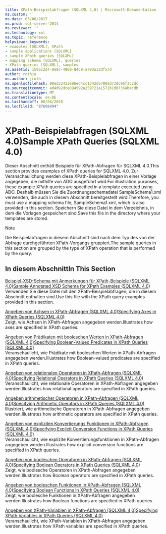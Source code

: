 ```yaml
---
title: XPath-Beispielabfragen (SQLXML 4,0) | Microsoft-Dokumentation
ms.custom: ''
ms.date: 03/06/2017
ms.prod: sql-server-2014
ms.reviewer: ''
ms.technology: xml
ms.topic: reference
helpviewer_keywords:
- examples [SQLXML], XPath
- sample applications [SQLXML]
- sample XPath queries [SQLXML]
- mapping schema [SQLXML], queries
- XPath queries [SQLXML], samples
ms.assetid: 1595c2d4-0e9c-4969-84c8-a793a32df57d
author: rothja
ms.author: jroth
ms.openlocfilehash: 08ed32433e9bed4cc1542d6700ad73dc96f3c2dc
ms.sourcegitcommit: ad4d92dce894592a259721a1571b1d8736abacdb
ms.translationtype: MT
ms.contentlocale: de-DE
ms.lasthandoff: 08/04/2020
ms.locfileid: "87608494"
---
```

# <a name="sample-xpath-queries-sqlxml-40"></a><span data-ttu-id="ab706-102">XPath-Beispielabfragen (SQLXML 4.0)</span><span class="sxs-lookup"><span data-stu-id="ab706-102">Sample XPath Queries (SQLXML 4.0)</span></span>
  <span data-ttu-id="ab706-103">Dieser Abschnitt enthält Beispiele für XPath-Abfragen für SQLXML 4.0.</span><span class="sxs-lookup"><span data-stu-id="ab706-103">This section provides examples of XPath queries for SQLXML 4.0.</span></span> <span data-ttu-id="ab706-104">Zur Veranschaulichung werden diese XPath-Beispielabfragen in einer Vorlage angegeben, die mithilfe von ADO ausgeführt wird.</span><span class="sxs-lookup"><span data-stu-id="ab706-104">For illustration purposes, these example XPath queries are specified in a template executed using ADO.</span></span> <span data-ttu-id="ab706-105">Deshalb müssen Sie die Zuordnungsschemadatei SampleSchema1.xml verwenden, die auch in diesem Abschnitt bereitgestellt wird.</span><span class="sxs-lookup"><span data-stu-id="ab706-105">Therefore, you must use a mapping schema file, SampleSchema1.xml, which is also provided in this section.</span></span> <span data-ttu-id="ab706-106">Speichern Sie diese Datei in dem Verzeichnis, in dem die Vorlagen gespeichert sind.</span><span class="sxs-lookup"><span data-stu-id="ab706-106">Save this file in the directory where your templates are stored.</span></span>  
  
> [!NOTE]  
>  <span data-ttu-id="ab706-107">Die Beispielabfragen in diesem Abschnitt sind nach dem Typ des von der Abfrage durchgeführten XPath-Vorgangs gruppiert.</span><span class="sxs-lookup"><span data-stu-id="ab706-107">The sample queries in this section are grouped by the type of XPath operation that is performed by the query.</span></span>  
  
## <a name="in-this-section"></a><span data-ttu-id="ab706-108">In diesem Abschnitt</span><span class="sxs-lookup"><span data-stu-id="ab706-108">In This Section</span></span>  
 [<span data-ttu-id="ab706-109">Beispiel-XSD-Schema mit Anmerkungen für XPath-Beispiele &#40;SQLXML 4,0&#41;</span><span class="sxs-lookup"><span data-stu-id="ab706-109">Sample Annotated XSD Schema for XPath Examples &#40;SQLXML 4.0&#41;</span></span>](sample-annotated-xsd-schema-for-xpath-examples-sqlxml-4-0.md)  
 <span data-ttu-id="ab706-110">Verwenden Sie diese Datei mit den XPath-Beispielabfragen, die in diesem Abschnitt enthalten sind.</span><span class="sxs-lookup"><span data-stu-id="ab706-110">Use this file with the XPath query examples provided in this section.</span></span>  
  
 [<span data-ttu-id="ab706-111">Angeben von Achsen in XPath-Abfragen &#40;SQLXML 4,0&#41;</span><span class="sxs-lookup"><span data-stu-id="ab706-111">Specifying Axes in XPath Queries &#40;SQLXML 4.0&#41;</span></span>](specifying-axes-in-xpath-queries-sqlxml-4-0.md)  
 <span data-ttu-id="ab706-112">Zeigt, wie Achsen in XPath-Abfragen angegeben werden.</span><span class="sxs-lookup"><span data-stu-id="ab706-112">Illustrates how axes are specified in XPath queries.</span></span>  
  
 [<span data-ttu-id="ab706-113">Angeben von Prädikaten mit booleschen Werten in XPath-Abfragen &#40;SQLXML 4,0&#41;</span><span class="sxs-lookup"><span data-stu-id="ab706-113">Specifying Boolean-Valued Predicates in XPath Queries &#40;SQLXML 4.0&#41;</span></span>](specifying-boolean-valued-predicates-in-xpath-queries-sqlxml-4-0.md)  
 <span data-ttu-id="ab706-114">Veranschaulicht, wie Prädikate mit booleschen Werten in XPath-Abfragen angegeben werden.</span><span class="sxs-lookup"><span data-stu-id="ab706-114">Illustrates how Boolean-valued predicates are specified in XPath queries.</span></span>  
  
 [<span data-ttu-id="ab706-115">Angeben von relationalen Operatoren in XPath-Abfragen &#40;SQLXML 4,0&#41;</span><span class="sxs-lookup"><span data-stu-id="ab706-115">Specifying Relational Operators in XPath Queries &#40;SQLXML 4.0&#41;</span></span>](specifying-relational-operators-in-xpath-queries-sqlxml-4-0.md)  
 <span data-ttu-id="ab706-116">Veranschaulicht, wie relationale Operatoren in XPath-Abfragen angegeben werden.</span><span class="sxs-lookup"><span data-stu-id="ab706-116">Illustrates how relational operators are specified in XPath queries.</span></span>  
  
 [<span data-ttu-id="ab706-117">Angeben arithmetischer Operatoren in XPath-Abfragen &#40;SQLXML 4,0&#41;</span><span class="sxs-lookup"><span data-stu-id="ab706-117">Specifying Arithmetic Operators in XPath Queries &#40;SQLXML 4.0&#41;</span></span>](specifying-arithmetic-operators-in-xpath-queries-sqlxml-4-0.md)  
 <span data-ttu-id="ab706-118">Illustriert, wie arithmetische Operatoren in XPath-Abfragen angegeben werden.</span><span class="sxs-lookup"><span data-stu-id="ab706-118">Illustrates how arithmetic operators are specified in XPath queries.</span></span>  
  
 [<span data-ttu-id="ab706-119">Angeben von expliziten Konvertierungs Funktionen in XPath-Abfragen &#40;SQLXML 4,0&#41;</span><span class="sxs-lookup"><span data-stu-id="ab706-119">Specifying Explicit Conversion Functions in XPath Queries &#40;SQLXML 4.0&#41;</span></span>](specifying-explicit-conversion-functions-in-xpath-queries-sqlxml-4-0.md)  
 <span data-ttu-id="ab706-120">Veranschaulicht, wie explizite Konvertierungsfunktionen in XPath-Abfragen angegeben werden.</span><span class="sxs-lookup"><span data-stu-id="ab706-120">Illustrates how explicit conversion functions are specified in XPath queries.</span></span>  
  
 [<span data-ttu-id="ab706-121">Angeben von booleschen Operatoren in XPath-Abfragen &#40;SQLXML 4,0&#41;</span><span class="sxs-lookup"><span data-stu-id="ab706-121">Specifying Boolean Operators in XPath Queries &#40;SQLXML 4.0&#41;</span></span>](specifying-boolean-operators-in-xpath-queries-sqlxml-4-0.md)  
 <span data-ttu-id="ab706-122">Zeigt, wie boolesche Operatoren in XPath-Abfragen angegeben werden.</span><span class="sxs-lookup"><span data-stu-id="ab706-122">Illustrates how Boolean operators are specified in XPath queries.</span></span>  
  
 [<span data-ttu-id="ab706-123">Angeben von booleschen Funktionen in XPath-Abfragen &#40;SQLXML 4,0&#41;</span><span class="sxs-lookup"><span data-stu-id="ab706-123">Specifying Boolean Functions in XPath Queries &#40;SQLXML 4.0&#41;</span></span>](specifying-boolean-functions-in-xpath-queries-sqlxml-4-0.md)  
 <span data-ttu-id="ab706-124">Zeigt, wie boolesche Funktionen in XPath-Abfragen angegeben werden.</span><span class="sxs-lookup"><span data-stu-id="ab706-124">Illustrates how Boolean functions are specified in XPath queries.</span></span>  
  
 [<span data-ttu-id="ab706-125">Angeben von XPath-Variablen in XPath-Abfragen &#40;SQLXML 4,0&#41;</span><span class="sxs-lookup"><span data-stu-id="ab706-125">Specifying XPath Variables in XPath Queries &#40;SQLXML 4.0&#41;</span></span>](specifying-xpath-variables-in-xpath-queries-sqlxml-4-0.md)  
 <span data-ttu-id="ab706-126">Veranschaulicht, wie XPath-Variablen in XPath-Abfragen angegeben werden.</span><span class="sxs-lookup"><span data-stu-id="ab706-126">Illustrates how XPath variables are specified in XPath queries.</span></span>  
  
  
